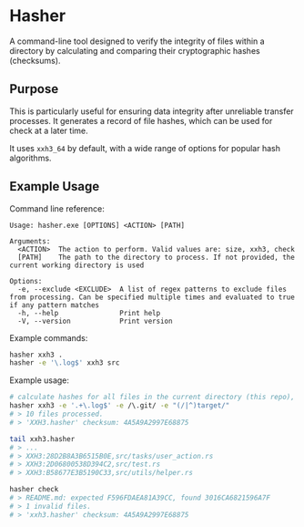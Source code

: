 # Hasher

A command-line tool designed to verify the integrity of files within a directory by calculating and comparing their cryptographic hashes (checksums).

## Purpose

This is particularly useful for ensuring data integrity after unreliable transfer processes. It generates a record of file hashes, which can be used for check at a later time.

It uses `xxh3_64` by default, with a wide range of options for popular hash algorithms.

## Example Usage

Command line reference:

```
Usage: hasher.exe [OPTIONS] <ACTION> [PATH]

Arguments:
  <ACTION>  The action to perform. Valid values are: size, xxh3, check
  [PATH]    The path to the directory to process. If not provided, the current working directory is used

Options:
  -e, --exclude <EXCLUDE>  A list of regex patterns to exclude files from processing. Can be specified multiple times and evaluated to true if any pattern matches
  -h, --help               Print help
  -V, --version            Print version
```

Example commands:

```bash
hasher xxh3 .
hasher -e '\.log$' xxh3 src
```

Example usage:

```bash
# calculate hashes for all files in the current directory (this repo), excluding .log files and .git and target directories
hasher xxh3 -e '.+\.log$' -e /\.git/ -e "(/|^)target/"
# > 10 files processed.
# > 'XXH3.hasher' checksum: 4A5A9A2997E68875

tail xxh3.hasher
# > ...
# > XXH3:28D2B8A3B6515B0E,src/tasks/user_action.rs
# > XXH3:2D06800538D394C2,src/test.rs
# > XXH3:B58677E3B5190C33,src/utils/helper.rs

hasher check
# > README.md: expected F596FDAEA81A39CC, found 3016CA6821596A7F
# > 1 invalid files.
# > 'xxh3.hasher' checksum: 4A5A9A2997E68875
```
